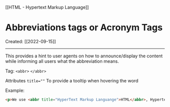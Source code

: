 [[HTML - Hypertext Markup Language]]

# Abbreviations tags or Acronym Tags
Created:  [[2022-09-15]]

---
This provides a hint to user agents on how to announce/display the content while informing all users what the abbreviation means.


Tag:
`<abbr>` `</abbr>`


Attributes
`title=""` To provide a tooltip when hovering the word 



Example:
```HTML
<p>We use <abbr title="HyperText Markup Languange">HTML</abbr>, Hypertext Markup Language, to structure our web documents.</p>
```













